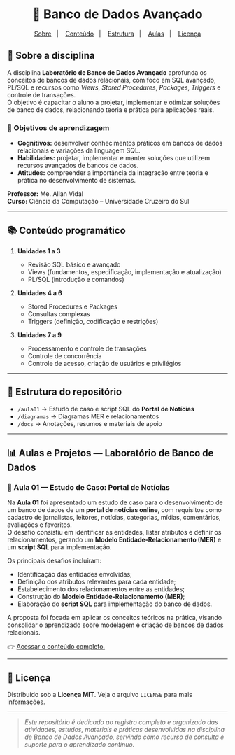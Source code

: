 <h1 align="center">💾 Banco de Dados Avançado</h1>

<p align="center">
  <a href="#-sobre-a-disciplina">Sobre</a>&nbsp;&nbsp;&nbsp;|&nbsp;&nbsp;&nbsp;
  <a href="#-conteúdo-programático">Conteúdo</a>&nbsp;&nbsp;&nbsp;|&nbsp;&nbsp;&nbsp;
  <a href="#-conteúdo-programático">Estrutura</a>&nbsp;&nbsp;&nbsp;|&nbsp;&nbsp;&nbsp;
  <a href="#-aulas-e-projetos--laboratório-de-banco-de-dados">Aulas</a>&nbsp;&nbsp;&nbsp;|&nbsp;&nbsp;&nbsp;
  <a href="#-licença">Licença</a
</p>

## 📖 Sobre a disciplina
A disciplina **Laboratório de Banco de Dados Avançado** aprofunda os conceitos de bancos de dados relacionais, com foco em SQL avançado, PL/SQL e recursos como *Views*, *Stored Procedures*, *Packages*, *Triggers* e controle de transações.  
O objetivo é capacitar o aluno a projetar, implementar e otimizar soluções de banco de dados, relacionando teoria e prática para aplicações reais.

### 🎯 Objetivos de aprendizagem
- **Cognitivos:** desenvolver conhecimentos práticos em bancos de dados relacionais e variações da linguagem SQL.  
- **Habilidades:** projetar, implementar e manter soluções que utilizem recursos avançados de bancos de dados.  
- **Atitudes:** compreender a importância da integração entre teoria e prática no desenvolvimento de sistemas.

**Professor:** Me. Allan Vidal <br>
**Curso:** Ciência da Computação – Universidade Cruzeiro do Sul

---

## 📚 Conteúdo programático
1. **Unidades 1 a 3**  
   - Revisão SQL básico e avançado  
   - Views (fundamentos, especificação, implementação e atualização)  
   - PL/SQL (introdução e comandos)  

2. **Unidades 4 a 6**  
   - Stored Procedures e Packages  
   - Consultas complexas  
   - Triggers (definição, codificação e restrições)  

3. **Unidades 7 a 9**  
   - Processamento e controle de transações  
   - Controle de concorrência  
   - Controle de acesso, criação de usuários e privilégios

---

## 📂 Estrutura do repositório
- `/aula01` → Estudo de caso e script SQL do **Portal de Notícias**  
- `/diagramas` → Diagramas MER e relacionamentos  
- `/docs` → Anotações, resumos e materiais de apoio

---

## 📊 Aulas e Projetos — Laboratório de Banco de Dados

### 📝 Aula 01 — Estudo de Caso: Portal de Notícias
Na **Aula 01** foi apresentado um estudo de caso para o desenvolvimento de um banco de dados de um **portal de notícias online**, com requisitos como cadastro de jornalistas, leitores, notícias, categorias, mídias, comentários, avaliações e favoritos.  
O desafio consistiu em identificar as entidades, listar atributos e definir os relacionamentos, gerando um **Modelo Entidade-Relacionamento (MER)** e um **script SQL** para implementação.

Os principais desafios incluíram:

- Identificação das entidades envolvidas;
- Definição dos atributos relevantes para cada entidade;
- Estabelecimento dos relacionamentos entre as entidades;
- Construção do **Modelo Entidade-Relacionamento (MER)**;
- Elaboração do **script SQL** para implementação do banco de dados.

A proposta foi focada em aplicar os conceitos teóricos na prática, visando consolidar o aprendizado sobre modelagem e criação de bancos de dados relacionais.

👉 [Acessar o conteúdo completo.](https://github.com/https-shini/pw-2s/tree/main/Aula01)

<!--

### 📝 Aula 02 — 
### 📜 Resumo
Na **Aula 02** foi apresentado...

-->

---

## 📄 Licença

Distribuído sob a **Licença MIT**. Veja o arquivo `LICENSE` para mais informações.

---

> *Este repositório é dedicado ao registro completo e organizado das atividades, estudos, materiais e práticas desenvolvidas na disciplina de Banco de Dados Avançado, servindo como recurso de consulta e suporte para o aprendizado contínuo.*

